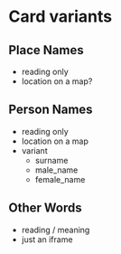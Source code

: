 # Card variants

## Place Names
- reading only
- location on a map?

## Person Names
- reading only
- location on a map
- variant
  - surname
  - male_name
  - female_name

## Other Words
- reading / meaning
- just an iframe